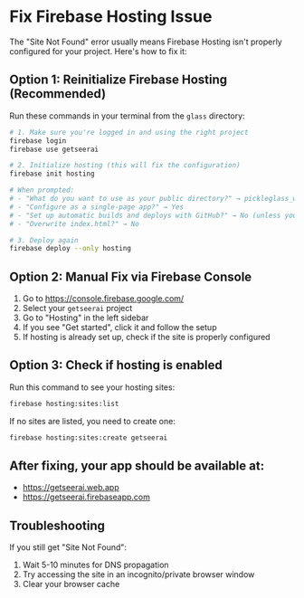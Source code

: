 # Fix Firebase Hosting Issue

The "Site Not Found" error usually means Firebase Hosting isn't properly configured for your project. Here's how to fix it:

## Option 1: Reinitialize Firebase Hosting (Recommended)

Run these commands in your terminal from the `glass` directory:

```bash
# 1. Make sure you're logged in and using the right project
firebase login
firebase use getseerai

# 2. Initialize hosting (this will fix the configuration)
firebase init hosting

# When prompted:
# - "What do you want to use as your public directory?" → pickleglass_web/out
# - "Configure as a single-page app?" → Yes
# - "Set up automatic builds and deploys with GitHub?" → No (unless you want this)
# - "Overwrite index.html?" → No

# 3. Deploy again
firebase deploy --only hosting
```

## Option 2: Manual Fix via Firebase Console

1. Go to https://console.firebase.google.com/
2. Select your `getseerai` project
3. Go to "Hosting" in the left sidebar
4. If you see "Get started", click it and follow the setup
5. If hosting is already set up, check if the site is properly configured

## Option 3: Check if hosting is enabled

Run this command to see your hosting sites:
```bash
firebase hosting:sites:list
```

If no sites are listed, you need to create one:
```bash
firebase hosting:sites:create getseerai
```

## After fixing, your app should be available at:
- https://getseerai.web.app
- https://getseerai.firebaseapp.com

## Troubleshooting
If you still get "Site Not Found":
1. Wait 5-10 minutes for DNS propagation
2. Try accessing the site in an incognito/private browser window
3. Clear your browser cache
